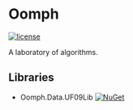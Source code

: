 # Oomph
[![license](https://img.shields.io/github/license/sakapon/Oomph.svg)](LICENSE)

A laboratory of algorithms.

## Libraries
- Oomph.Data.UF09Lib [![NuGet](https://img.shields.io/nuget/v/Oomph.Data.UF09Lib.svg)](https://www.nuget.org/packages/Oomph.Data.UF09Lib/)
